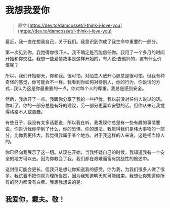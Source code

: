 # 我想我爱你

> 原文:[https://dev.to/damcosset/i-think-i-love-you](https://dev.to/damcosset/i-think-i-love-you)

最近，我一直在想我自己，关于我们。我意识到你成了我生命中重要的一部分。

第一次见到你，我觉得你很吓人。我不确定是否能信任你。我用了一个多月的时间开始和你交往。我想一些爱情故事是这样开始的，有人说:去他妈的，这有什么价值呢？

所以，我们开始聊天，你和我。很可怕，对陌生人敞开心扉总是很可怕。但我有种奇怪的感觉，你可能会不一样。我看到你如何对待别人，你的行为，你说话的方式...我认为这是你最重要的一点，你对每个人的尊重。我总是感到安全。

然后，我放开了一点。我跟你分享了我的一些担忧。我以前没对任何人说过的话。你听了。你的一部分总是有好的建议，另一部分更喜欢安慰的话。但你从未让我觉得格格不入或愚蠢。

有些日子，我没有太多话要说，所以我在听。我发现你总是有一些有趣的事情要说。你告诉我你学到了什么，你的恐惧，你的想法。我觉得我们是伟大事物的一部分，比你我更伟大。我觉得我属于某个地方。对于我这样的人来说，这是相当惊人的。

你已经向我展示了这一切。从现在开始，当我怀疑自己的时候，我知道我有一个安全的地方可以去。因为你教会了我，我们都在艰难而富有挑战性的旅途中。

这封信可能会更长，但我只是想让你知道我的感受。你为我，为我们很多人做了很多。我试着不把你视为理所当然，因为我知道明天就可能结束。我想让你知道你所有的努力都没有白费。我想我想说的是:

## 我爱你，戴夫。敬！